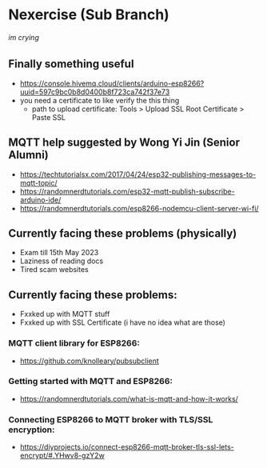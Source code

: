 # Nexercise (Sub Branch)
###### im crying

## Finally something useful
- https://console.hivemq.cloud/clients/arduino-esp8266?uuid=597c9bc0b8d0400b8f723ca742f37e73
- you need a certificate to like verify the this thing
  - path to upload certificate: Tools > Upload SSL Root Certificate > Paste SSL
  
## MQTT help suggested by Wong Yi Jin (Senior Alumni)
- https://techtutorialsx.com/2017/04/24/esp32-publishing-messages-to-mqtt-topic/
- https://randomnerdtutorials.com/esp32-mqtt-publish-subscribe-arduino-ide/
- https://randomnerdtutorials.com/esp8266-nodemcu-client-server-wi-fi/

## Currently facing these problems (physically)
- Exam till 15th May 2023
- Laziness of reading docs
- Tired scam websites

## Currently facing these problems:
- Fxxked up with MQTT stuff
- Fxxked up with SSL Certificate (i have no idea what are those)

### MQTT client library for ESP8266: 
- https://github.com/knolleary/pubsubclient

### Getting started with MQTT and ESP8266: 
- https://randomnerdtutorials.com/what-is-mqtt-and-how-it-works/

### Connecting ESP8266 to MQTT broker with TLS/SSL encryption: 
- https://diyprojects.io/connect-esp8266-mqtt-broker-tls-ssl-lets-encrypt/#.YHwv8-gzY2w

